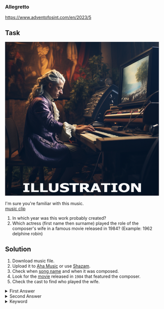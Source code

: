 ### Allegretto

https://www.adventofosint.com/en/2023/5

## Task

![Composer](assets/photo5.png)

I'm sure you're familiar with this music.  
[music clip](https://github.com/ksenecki/cyber-panda/blob/main/writeups/advent-of-osint-2023/day-5/assets/music5.mp3)  
1. In which year was this work probably created?
2. Which actress (first name then surname) played the role of the composer's wife in a famous movie released in 1984?
(Example: 1962 delphine robin)

## Solution

1. Download music file.  
2. Upload it to [Aha Music](https://www.aha-music.com/identify-songs-music-recognition-online) or use [Shazam](https://www.shazam.com/).  
3. Check when [song name](https://www.youtube.com/watch?v=aeEmGvm7kDk) and when it was composed.    
4. Look for the [movie](https://en.wikipedia.org/wiki/Amadeus_(film)) released in `1984` that featured the composer.  
5. Check the cast to find who played the wife.  

<details><summary>First Answer</summary>1783</details>

<details><summary>Second Answer</summary>Elizabeth Berridge</details>

<details><summary>Keyword</summary>Igloo en dentelle</details>